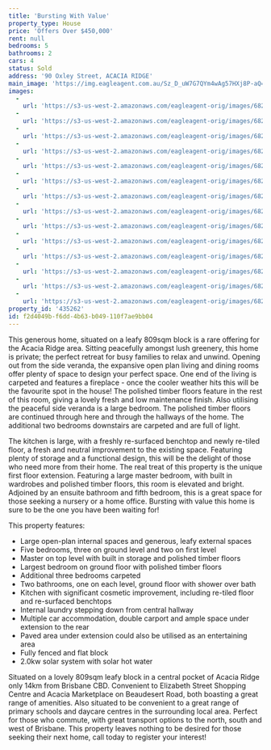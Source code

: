 ```yaml
---
title: 'Bursting With Value'
property_type: House
price: 'Offers Over $450,000'
rent: null
bedrooms: 5
bathrooms: 2
cars: 4
status: Sold
address: '90 Oxley Street, ACACIA RIDGE'
main_image: 'https://img.eagleagent.com.au/Sz_D_uW7G7QYm4wAg57HXj8P-aQ=/1280x854/smart/https://s3-us-west-2.amazonaws.com/eagleagent-orig/images/6822387/130289858-image-M.jpg'
images:
  -
    url: 'https://s3-us-west-2.amazonaws.com/eagleagent-orig/images/6822400/130289858-image-N.jpg'
  -
    url: 'https://s3-us-west-2.amazonaws.com/eagleagent-orig/images/6822399/130289858-image-L.jpg'
  -
    url: 'https://s3-us-west-2.amazonaws.com/eagleagent-orig/images/6822398/130289858-image-K.jpg'
  -
    url: 'https://s3-us-west-2.amazonaws.com/eagleagent-orig/images/6822397/130289858-image-J.jpg'
  -
    url: 'https://s3-us-west-2.amazonaws.com/eagleagent-orig/images/6822396/130289858-image-I.jpg'
  -
    url: 'https://s3-us-west-2.amazonaws.com/eagleagent-orig/images/6822395/130289858-image-H.jpg'
  -
    url: 'https://s3-us-west-2.amazonaws.com/eagleagent-orig/images/6822394/130289858-image-G.jpg'
  -
    url: 'https://s3-us-west-2.amazonaws.com/eagleagent-orig/images/6822393/130289858-image-F.jpg'
  -
    url: 'https://s3-us-west-2.amazonaws.com/eagleagent-orig/images/6822392/130289858-image-E.jpg'
  -
    url: 'https://s3-us-west-2.amazonaws.com/eagleagent-orig/images/6822391/130289858-image-D.jpg'
  -
    url: 'https://s3-us-west-2.amazonaws.com/eagleagent-orig/images/6822390/130289858-image-C.jpg'
  -
    url: 'https://s3-us-west-2.amazonaws.com/eagleagent-orig/images/6822389/130289858-image-B.jpg'
  -
    url: 'https://s3-us-west-2.amazonaws.com/eagleagent-orig/images/6822388/130289858-image-A.jpg'
  -
    url: 'https://s3-us-west-2.amazonaws.com/eagleagent-orig/images/6822387/130289858-image-M.jpg'
property_id: '435262'
id: f2d4049b-f6dd-4b63-b049-110f7ae9bb04
---
```

This generous home, situated on a leafy 809sqm block is a rare offering for the Acacia Ridge area. Sitting peacefully amongst lush greenery, this home is private; the perfect retreat for busy families to relax and unwind. Opening out from the side veranda, the expansive open plan living and dining rooms offer plenty of space to design your perfect space. One end of the living is carpeted and features a fireplace - once the cooler weather hits this will be the favourite spot in the house! The polished timber floors feature in the rest of this room, giving a lovely fresh and low maintenance finish. Also utilising the peaceful side veranda is a large bedroom. The polished timber floors are continued through here and through the hallways of the home. The additional two bedrooms downstairs are carpeted and are full of light.

The kitchen is large, with a freshly re-surfaced benchtop and newly re-tiled floor, a fresh and neutral improvement to the existing space. Featuring plenty of storage and a functional design, this will be the delight of those who need more from their home. The real treat of this property is the unique first floor extension. Featuring a large master bedroom, with built in wardrobes and polished timber floors, this room is elevated and bright. Adjoined by an ensuite bathroom and fifth bedroom, this is a great space for those seeking a nursery or a home office. Bursting with value this home is sure to be the one you have been waiting for!


This property features:

*  Large open-plan internal spaces and generous, leafy external spaces
*  Five bedrooms, three on ground level and two on first level
*  Master on top level with built in storage and polished timber floors
*  Largest bedroom on ground floor with polished timber floors
*  Additional three bedrooms carpeted
*  Two bathrooms, one on each level, ground floor with shower over bath
*  Kitchen with significant cosmetic improvement, including re-tiled floor and re-surfaced benchtops
*  Internal laundry stepping down from central hallway
*  Multiple car accommodation, double carport and ample space under extension to the rear
*  Paved area under extension could also be utilised as an entertaining area
*  Fully fenced and flat block
* 2.0kw solar system with solar hot water

Situated on a lovely 809sqm leafy block in a central pocket of Acacia Ridge only 14km from Brisbane CBD. Convenient to Elizabeth Street Shopping Centre and Acacia Marketplace on Beaudesert Road, both boasting a great range of amenities. Also situated to be convenient to a great range of primary schools and daycare centres in the surrounding local area. Perfect for those who commute, with great transport options to the north, south and west of Brisbane. This property leaves nothing to be desired for those seeking their next home, call today to register your interest!